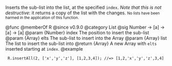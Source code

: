 Inserts the sub-list into the list, at the specified `index`. _Note that this is not
destructive_: it returns a copy of the list with the changes.
<small>No lists have been harmed in the application of this function.</small>

@func
@memberOf R
@since v0.9.0
@category List
@sig Number -> [a] -> [a] -> [a]
@param {Number} index The position to insert the sub-list
@param {Array} elts The sub-list to insert into the Array
@param {Array} list The list to insert the sub-list into
@return {Array} A new Array with `elts` inserted starting at `index`.
@example

     R.insertAll(2, ['x','y','z'], [1,2,3,4]); //=> [1,2,'x','y','z',3,4]
